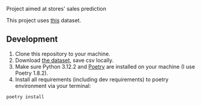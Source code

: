 Project aimed at stores' sales prediction

This project uses [this](https://www.kaggle.com/competitions/store-sales-time-series-forecasting/data) dataset.

## Development
1. Clone this repository to your machine.
2. Download [the dataset](https://www.kaggle.com/competitions/store-sales-time-series-forecasting/data), save csv locally.
3. Make sure Python 3.12.2 and [Poetry](https://python-poetry.org/docs/) are installed on your machine (I use Poetry 1.8.2).
4. Install all requirements (including dev requirements) to poetry environment via your terminal:

```sh
poetry install 
```